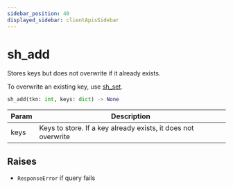 ```yaml
---
sidebar_position: 40
displayed_sidebar: clientApisSidebar
---
```


# sh_add
Stores keys but does not overwrite if it already exists.

To overwrite an existing key, use [sh_set](./sh_set).


```py
sh_add(tkn: int, keys: dict) -> None
```

|Param|Description|
|--|--|
|keys|Keys to store. If a key already exists, it does not overwrite|


## Raises
- `ResponseError` if query fails

